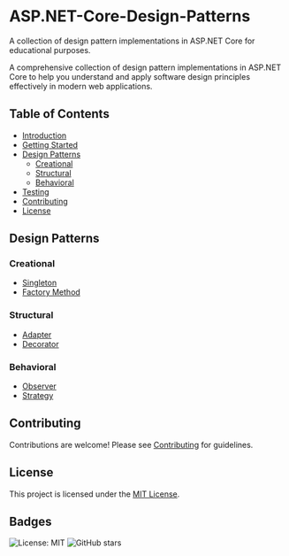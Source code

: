 # ASP.NET-Core-Design-Patterns
A collection of design pattern implementations in ASP.NET Core for educational purposes.

A comprehensive collection of design pattern implementations in ASP.NET Core to help you understand and apply software design principles effectively in modern web applications.

## Table of Contents
- [Introduction](docs/Introduction.md)
- [Getting Started](docs/GettingStarted.md)
- [Design Patterns](#design-patterns)
  - [Creational](src/Patterns/Creational/)
  - [Structural](src/Patterns/Structural/)
  - [Behavioral](src/Patterns/Behavioral/)
- [Testing](tests/)
- [Contributing](CONTRIBUTING.md)
- [License](LICENSE)

## Design Patterns

### Creational
- [Singleton](src/Patterns/Creational/Singleton/README.md)
- [Factory Method](src/Patterns/Creational/FactoryMethod/README.md)

### Structural
- [Adapter](src/Patterns/Structural/Adapter/README.md)
- [Decorator](src/Patterns/Structural/Decorator/README.md)

### Behavioral
- [Observer](src/Patterns/Behavioral/Observer/README.md)
- [Strategy](src/Patterns/Behavioral/Strategy/README.md)

## Contributing
Contributions are welcome! Please see [Contributing](CONTRIBUTING.md) for guidelines.

## License
This project is licensed under the [MIT License](LICENSE).

## Badges
![License: MIT](https://img.shields.io/badge/License-MIT-yellow.svg)
![GitHub stars](https://img.shields.io/github/stars/yourusername/ASP.NET-Core-Design-Patterns.svg?style=social&label=Star)
